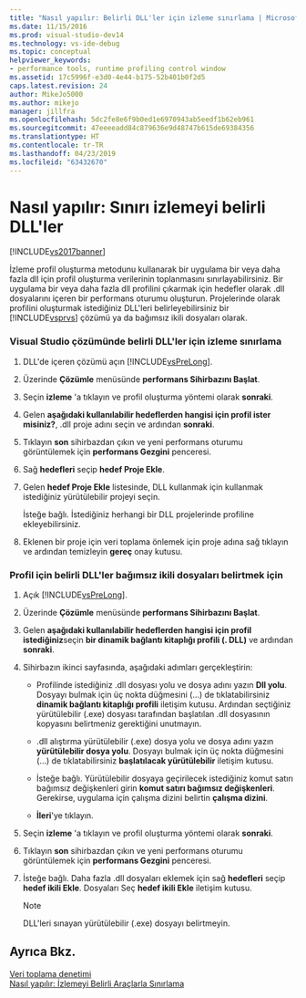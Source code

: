 ```yaml
---
title: "Nasıl yapılır: Belirli DLL'ler için izleme sınırlama | Microsoft Docs"
ms.date: 11/15/2016
ms.prod: visual-studio-dev14
ms.technology: vs-ide-debug
ms.topic: conceptual
helpviewer_keywords:
- performance tools, runtime profiling control window
ms.assetid: 17c5996f-e3d0-4e44-b175-52b401b0f2d5
caps.latest.revision: 24
author: MikeJo5000
ms.author: mikejo
manager: jillfra
ms.openlocfilehash: 5dc2fe8e6f9b0ed1e6970943ab5eedf1b62eb961
ms.sourcegitcommit: 47eeeeadd84c879636e9d48747b615de69384356
ms.translationtype: HT
ms.contentlocale: tr-TR
ms.lasthandoff: 04/23/2019
ms.locfileid: "63432670"
---
```

# <a name="how-to-limit-instrumentation-to-specific-dlls"></a>Nasıl yapılır: Sınırı izlemeyi belirli DLL'ler
[!INCLUDE[vs2017banner](../includes/vs2017banner.md)]

İzleme profil oluşturma metodunu kullanarak bir uygulama bir veya daha fazla dll için profil oluşturma verilerinin toplanmasını sınırlayabilirsiniz. Bir uygulama bir veya daha fazla dll profilini çıkarmak için hedefler olarak .dll dosyalarını içeren bir performans oturumu oluşturun. Projelerinde olarak profilini oluşturmak istediğiniz DLL'leri belirleyebilirsiniz bir [!INCLUDE[vsprvs](../includes/vsprvs-md.md)] çözümü ya da bağımsız ikili dosyaları olarak.  
  
### <a name="to-limit-instrumentation-to-specific-dlls-in-a-visual-studio-solution"></a>Visual Studio çözümünde belirli DLL'ler için izleme sınırlama  
  
1. DLL'de içeren çözümü açın [!INCLUDE[vsPreLong](../includes/vsprelong-md.md)].  
  
2. Üzerinde **Çözümle** menüsünde **performans Sihirbazını Başlat**.  
  
3. Seçin **izleme** 'a tıklayın ve profil oluşturma yöntemi olarak **sonraki**.  
  
4. Gelen **aşağıdaki kullanılabilir hedeflerden hangisi için profil ister misiniz?**, .dll proje adını seçin ve ardından **sonraki**.  
  
5. Tıklayın **son** sihirbazdan çıkın ve yeni performans oturumu görüntülemek için **performans Gezgini** penceresi.  
  
6. Sağ **hedefleri** seçip **hedef Proje Ekle**.  
  
7. Gelen **hedef Proje Ekle** listesinde, DLL kullanmak için kullanmak istediğiniz yürütülebilir projeyi seçin.  
  
     İsteğe bağlı. İstediğiniz herhangi bir DLL projelerinde profiline ekleyebilirsiniz.  
  
8. Eklenen bir proje için veri toplama önlemek için proje adına sağ tıklayın ve ardından temizleyin **gereç** onay kutusu.  
  
### <a name="to-specify-specific-dlls-to-profile-as-independent-binaries"></a>Profil için belirli DLL'ler bağımsız ikili dosyaları belirtmek için  
  
1. Açık [!INCLUDE[vsPreLong](../includes/vsprelong-md.md)].  
  
2. Üzerinde **Çözümle** menüsünde **performans Sihirbazını Başlat**.  
  
3. Gelen **aşağıdaki kullanılabilir hedeflerden hangisi için profil istediğiniz**seçin **bir dinamik bağlantı kitaplığı profili (. DLL)** ve ardından **sonraki**.  
  
4. Sihirbazın ikinci sayfasında, aşağıdaki adımları gerçekleştirin:  
  
    - Profilinde istediğiniz .dll dosyası yolu ve dosya adını yazın **Dll yolu**. Dosyayı bulmak için üç nokta düğmesini (…) de tıklatabilirsiniz **dinamik bağlantı kitaplığı profili** iletişim kutusu. Ardından seçtiğiniz yürütülebilir (.exe) dosyası tarafından başlatılan .dll dosyasının kopyasını belirtmeniz gerektiğini unutmayın.  
  
    - .dll alıştırma yürütülebilir (.exe) dosya yolu ve dosya adını yazın **yürütülebilir dosya yolu**. Dosyayı bulmak için üç nokta düğmesini (…) de tıklatabilirsiniz **başlatılacak yürütülebilir** iletişim kutusu.  
  
    - İsteğe bağlı. Yürütülebilir dosyaya geçirilecek istediğiniz komut satırı bağımsız değişkenleri girin **komut satırı bağımsız değişkenleri**. Gerekirse, uygulama için çalışma dizini belirtin **çalışma dizini**.  
  
    - **İleri**'ye tıklayın.  
  
5. Seçin **izleme** 'a tıklayın ve profil oluşturma yöntemi olarak **sonraki**.  
  
6. Tıklayın **son** sihirbazdan çıkın ve yeni performans oturumu görüntülemek için **performans Gezgini** penceresi.  
  
7. İsteğe bağlı. Daha fazla .dll dosyaları eklemek için sağ **hedefleri** seçip **hedef ikili Ekle**. Dosyaları Seç **hedef ikili Ekle** iletişim kutusu.  
  
    > [!NOTE]
    > DLL'leri sınayan yürütülebilir (.exe) dosyayı belirtmeyin.  
  
## <a name="see-also"></a>Ayrıca Bkz.  
 [Veri toplama denetimi](../profiling/controlling-data-collection.md)   
 [Nasıl yapılır: İzlemeyi Belirli Araçlarla Sınırlama](../profiling/how-to-limit-instrumentation-to-specific-functions.md)
